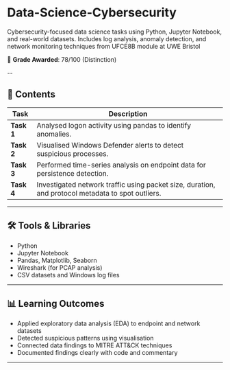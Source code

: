 # Data-Science-Cybersecurity
Cybersecurity-focused data science tasks using Python, Jupyter Notebook, and real-world datasets. Includes log analysis, anomaly detection, and network monitoring techniques from UFCE8B module at UWE Bristol

📝 **Grade Awarded**: 78/100 (Distinction)

--

## 🧠 Contents

| Task | Description |
|------|-------------|
| **Task 1** | Analysed logon activity using pandas to identify anomalies. |
| **Task 2** | Visualised Windows Defender alerts to detect suspicious processes. |
| **Task 3** | Performed time-series analysis on endpoint data for persistence detection. |
| **Task 4** | Investigated network traffic using packet size, duration, and protocol metadata to spot outliers. |

---

## 🛠️ Tools & Libraries
- Python
- Jupyter Notebook
- Pandas, Matplotlib, Seaborn
- Wireshark (for PCAP analysis)
- CSV datasets and Windows log files

---

## 📊 Learning Outcomes
- Applied exploratory data analysis (EDA) to endpoint and network datasets
- Detected suspicious patterns using visualisation
- Connected data findings to MITRE ATT&CK techniques
- Documented findings clearly with code and commentary

---
